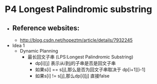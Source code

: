 # P4 Longest Palindromic substring

+ ## Reference websites:
	+ http://blog.csdn.net/hopeztm/article/details/7932245
+ Idea 1
	+ Dynamic Planning
		+ 最长回文子串 (LPS:Longest Palindromic Substring)
			+ dp[i][j] 表示从i到j的子串是否是回文子串
			+ 如果s[i] == s[j],那么是否为回文子串取决于 dp[i+1][i-1]
			+ 如果s[i] != s[j],那么dp[i][j] 直接false